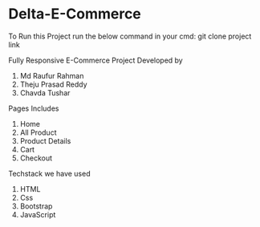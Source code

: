 # Delta-E-Commerce

To Run this Project run the below command in your cmd:
   git clone project link

Fully Responsive E-Commerce Project Developed by

1. Md Raufur Rahman 
2. Theju Prasad Reddy
3. Chavda Tushar

Pages Includes 

1. Home
2. All Product
3. Product Details
4. Cart
5. Checkout


Techstack we have used 
1. HTML
2. Css
3. Bootstrap
4. JavaScript

